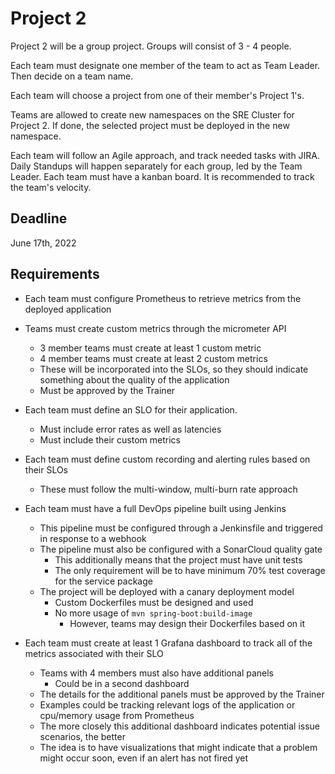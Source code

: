# Project 2

Project 2 will be a group project. Groups will consist of 3 - 4 people.

Each team must designate one member of the team to act as Team Leader. Then decide on a team name.

Each team will choose a project from one of their member's Project 1's.

Teams are allowed to create new namespaces on the SRE Cluster for Project 2.
If done, the selected project must be deployed in the new namespace.

Each team will follow an Agile approach, and track needed tasks with JIRA. Daily Standups will happen separately for each group, led by the Team Leader. Each team must have a kanban board.
It is recommended to track the team's velocity.

## Deadline
June 17th, 2022

## Requirements

- Each team must configure Prometheus to retrieve metrics from the deployed application

- Teams must create custom metrics through the micrometer API
    - 3 member teams must create at least 1 custom metric
    - 4 member teams must create at least 2 custom metrics
    - These will be incorporated into the SLOs, so they should indicate something about the quality of the application
    - Must be approved by the Trainer

- Each team must define an SLO for their application.
    - Must include error rates as well as latencies
    - Must include their custom metrics

- Each team must define custom recording and alerting rules based on their SLOs
    - These must follow the multi-window, multi-burn rate approach

- Each team must have a full DevOps pipeline built using Jenkins
    - This pipeline must be configured through a Jenkinsfile and triggered in response to a webhook
    - The pipeline must also be configured with a SonarCloud quality gate
        - This additionally means that the project must have unit tests
        - The only requirement will be to have minimum 70% test coverage for the service package
    - The project will be deployed with a canary deployment model
        - Custom Dockerfiles must be designed and used
        - No more usage of `mvn spring-boot:build-image`
            - However, teams may design their Dockerfiles based on it

- Each team must create at least 1 Grafana dashboard to track all of the metrics associated with their SLO
    - Teams with 4 members must also have additional panels
        - Could be in a second dashboard
    - The details for the additional panels must be approved by the Trainer
    - Examples could be tracking relevant logs of the application or cpu/memory usage from Prometheus
    - The more closely this additional dashboard indicates potential issue scenarios, the better
    - The idea is to have visualizations that might indicate that a problem might occur soon, even if an alert has not fired yet